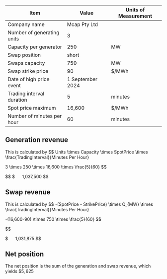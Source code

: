 
| Item                       | Value            | Units of Measurement |
| -------------------------- | ---------------- | -------------------- |
| Company name               | Mcap Pty Ltd     |                      |
| Number of generating units | 3                |                      |
| Capacity per generator     | 250              | MW                   |
| Swap position              | short            |                      |
| Swaps capacity             | 750              | MW                   |
| Swap strike price          | 90               | $/MWh                |
| Date of high price event   | 1 September 2024 |                      |
| Trading interval duration  | 5                | minutes              |
| Spot price maximum         | 16,600           | $/MWh                |
| Number of minutes per hour | 60               | minutes              |
## Generation revenue
This is calculated by
$$
Units \times Capacity \times SpotPrice \times \frac{TradingInterval}{Minutes Per Hour}

$$
$$
3 \times 250 \times 16,600 \times \frac{5}{60}
$$

$$
$      1,037,500
$$
## Swap revenue
This is calculated by
$$
-(SpotPrice - StrikePrice) \times Q_{MW} \times \frac{TradingInterval}{Minutes Per Hour}

$$
$$
-(16,600-90) \times 750 \times \frac{5}{60}
$$

$$

$      1,031,875
$$
## Net position
The net position is the sum of the generation and swap revenue, which yields $\$5,625$
